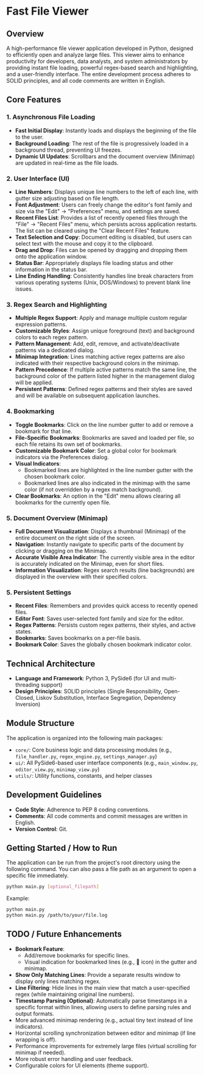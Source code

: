 # Fast File Viewer

## Overview
A high-performance file viewer application developed in Python, designed to efficiently open and analyze large files.
This viewer aims to enhance productivity for developers, data analysts, and system administrators by providing instant file loading, powerful regex-based search and highlighting, and a user-friendly interface.
The entire development process adheres to SOLID principles, and all code comments are written in English.

## Core Features

### 1. Asynchronous File Loading
- **Fast Initial Display**: Instantly loads and displays the beginning of the file to the user.
- **Background Loading**: The rest of the file is progressively loaded in a background thread, preventing UI freezes.
- **Dynamic UI Updates**: Scrollbars and the document overview (Minimap) are updated in real-time as the file loads.

### 2. User Interface (UI)
- **Line Numbers**: Displays unique line numbers to the left of each line, with gutter size adjusting based on file length.
- **Font Adjustment**: Users can freely change the editor's font family and size via the "Edit" -> "Preferences" menu, and settings are saved.
- **Recent Files List**: Provides a list of recently opened files through the "File" -> "Recent Files" menu, which persists across application restarts. The list can be cleared using the "Clear Recent Files" feature.
- **Text Selection and Copy**: Document editing is disabled, but users can select text with the mouse and copy it to the clipboard.
- **Drag and Drop**: Files can be opened by dragging and dropping them onto the application window.
- **Status Bar**: Appropriately displays file loading status and other information in the status bar.
- **Line Ending Handling**: Consistently handles line break characters from various operating systems (Unix, DOS/Windows) to prevent blank line issues.

### 3. Regex Search and Highlighting
- **Multiple Regex Support**: Apply and manage multiple custom regular expression patterns.
- **Customizable Styles**: Assign unique foreground (text) and background colors to each regex pattern.
- **Pattern Management**: Add, edit, remove, and activate/deactivate patterns via a dedicated dialog.
- **Minimap Integration**: Lines matching active regex patterns are also indicated with their respective background colors in the minimap.
- **Pattern Precedence**: If multiple active patterns match the same line, the background color of the pattern listed higher in the management dialog will be applied.
- **Persistent Patterns**: Defined regex patterns and their styles are saved and will be available on subsequent application launches.

### 4. Bookmarking
- **Toggle Bookmarks**: Click on the line number gutter to add or remove a bookmark for that line.
- **File-Specific Bookmarks**: Bookmarks are saved and loaded per file, so each file retains its own set of bookmarks.
- **Customizable Bookmark Color**: Set a global color for bookmark indicators via the Preferences dialog.
- **Visual Indicators**:
    - Bookmarked lines are highlighted in the line number gutter with the chosen bookmark color.
    - Bookmarked lines are also indicated in the minimap with the same color (if not overridden by a regex match background).
- **Clear Bookmarks**: An option in the "Edit" menu allows clearing all bookmarks for the currently open file.

### 5. Document Overview (Minimap)
- **Full Document Visualization**: Displays a thumbnail (Minimap) of the entire document on the right side of the screen.
- **Navigation**: Instantly navigate to specific parts of the document by clicking or dragging on the Minimap.
- **Accurate Visible Area Indicator**: The currently visible area in the editor is accurately indicated on the Minimap, even for short files.
- **Information Visualization**: Regex search results (line backgrounds) are displayed in the overview with their specified colors.

### 5. Persistent Settings
- **Recent Files**: Remembers and provides quick access to recently opened files.
- **Editor Font**: Saves user-selected font family and size for the editor.
- **Regex Patterns**: Persists custom regex patterns, their styles, and active states.
- **Bookmarks**: Saves bookmarks on a per-file basis.
- **Bookmark Color**: Saves the globally chosen bookmark indicator color.

## Technical Architecture
- **Language and Framework**: Python 3, PySide6 (for UI and multi-threading support)
- **Design Principles**: SOLID principles (Single Responsibility, Open-Closed, Liskov Substitution, Interface Segregation, Dependency Inversion)

## Module Structure
The application is organized into the following main packages:
- `core/`: Core business logic and data processing modules (e.g., `file_handler.py`, `regex_engine.py`, `settings_manager.py`)
- `ui/`: All PySide6-based user interface components (e.g., `main_window.py`, `editor_view.py`, `minimap_view.py`)
- `utils/`: Utility functions, constants, and helper classes

## Development Guidelines
- **Code Style**: Adherence to PEP 8 coding conventions.
- **Comments**: All code comments and commit messages are written in English.
- **Version Control**: Git.

## Getting Started / How to Run
The application can be run from the project's root directory using the following command.
You can also pass a file path as an argument to open a specific file immediately.
```bash
python main.py [optional_filepath]
```
Example:
```bash
python main.py
python main.py /path/to/your/file.log
```

## TODO / Future Enhancements
- **Bookmark Feature**:
    - Add/remove bookmarks for specific lines.
    - Visual indication for bookmarked lines (e.g., 📖 icon) in the gutter and minimap.
- **Show Only Matching Lines**: Provide a separate results window to display only lines matching regex.
- **Line Filtering**: Hide lines in the main view that match a user-specified regex (while maintaining original line numbers).
- **Timestamp Parsing (Optional)**: Automatically parse timestamps in a specific format within lines, allowing users to define parsing rules and output formats.
- More advanced minimap rendering (e.g., actual tiny text instead of line indicators).
- Horizontal scrolling synchronization between editor and minimap (if line wrapping is off).
- Performance improvements for extremely large files (virtual scrolling for minimap if needed).
- More robust error handling and user feedback.
- Configurable colors for UI elements (theme support).